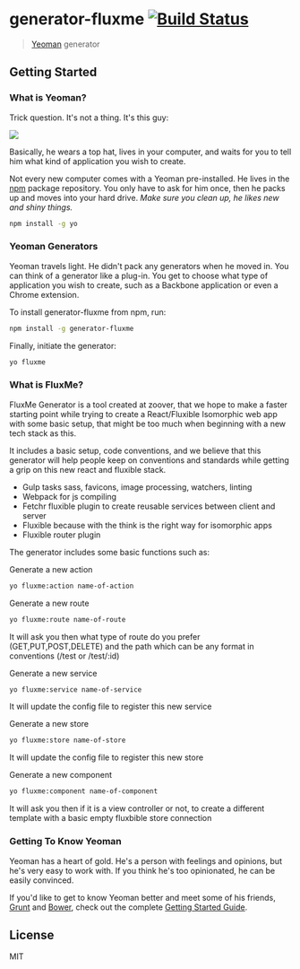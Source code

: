 # generator-fluxme [![Build Status](https://secure.travis-ci.org/abfx/generator-fluxme.png?branch=master)](https://travis-ci.org/abfx/generator-fluxme)

> [Yeoman](http://yeoman.io) generator


## Getting Started

### What is Yeoman?

Trick question. It's not a thing. It's this guy:

![](http://i.imgur.com/JHaAlBJ.png)

Basically, he wears a top hat, lives in your computer, and waits for you to tell him what kind of application you wish to create.

Not every new computer comes with a Yeoman pre-installed. He lives in the [npm](https://npmjs.org) package repository. You only have to ask for him once, then he packs up and moves into your hard drive. *Make sure you clean up, he likes new and shiny things.*

```bash
npm install -g yo
```

### Yeoman Generators

Yeoman travels light. He didn't pack any generators when he moved in. You can think of a generator like a plug-in. You get to choose what type of application you wish to create, such as a Backbone application or even a Chrome extension.

To install generator-fluxme from npm, run:

```bash
npm install -g generator-fluxme
```

Finally, initiate the generator:

```bash
yo fluxme
```

### What is FluxMe?

FluxMe Generator is a tool created at zoover, that we hope to make a faster starting point while trying to create a React/Fluxible Isomorphic web app with some basic setup, that might be too much when beginning with a new tech stack as this.

It includes a basic setup, code conventions, and we believe that this generator will help people keep on conventions and standards while getting a grip on this new react and fluxible stack.

- Gulp tasks sass, favicons, image processing, watchers, linting
- Webpack for js compiling 
- Fetchr fluxible plugin to create reusable services between client and server
- Fluxible because with the think is the right way for isomorphic apps
- Fluxible router plugin 

The generator includes some basic functions such as:

Generate a new action
```bash
yo fluxme:action name-of-action
```

Generate a new route
```bash
yo fluxme:route name-of-route
```
It will ask you then what type of route do you prefer (GET,PUT,POST,DELETE) and the path which can be any format in conventions (/test or /test/:id)

Generate a new service
```bash
yo fluxme:service name-of-service
```
It will update the config file to register this new service

Generate a new store
```bash
yo fluxme:store name-of-store
```
It will update the config file to register this new store

Generate a new component
```bash
yo fluxme:component name-of-component
```
It will ask you then if it is a view controller or not, to create a different template with a basic empty fluxbible store connection

### Getting To Know Yeoman

Yeoman has a heart of gold. He's a person with feelings and opinions, but he's very easy to work with. If you think he's too opinionated, he can be easily convinced.

If you'd like to get to know Yeoman better and meet some of his friends, [Grunt](http://gruntjs.com) and [Bower](http://bower.io), check out the complete [Getting Started Guide](https://github.com/yeoman/yeoman/wiki/Getting-Started).


## License

MIT
